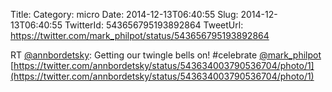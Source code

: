 Title: 
Category: micro
Date: 2014-12-13T06:40:55
Slug: 2014-12-13T06:40:55
TwitterId: 543656795193892864
TweetUrl: https://twitter.com/mark_philpot/status/543656795193892864

RT [@annbordetsky](https://twitter.com/annbordetsky): Getting our twingle bells on! #celebrate [@mark_philpot](https://twitter.com/mark_philpot) [https://twitter.com/annbordetsky/status/543634003790536704/photo/1](https://twitter.com/annbordetsky/status/543634003790536704/photo/1)